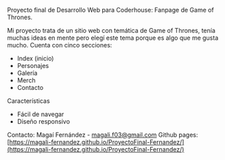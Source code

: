 Proyecto final de Desarrollo Web para Coderhouse: Fanpage de Game of Thrones.


Mi proyecto trata de un sitio web con temática de Game of Thrones, tenía muchas ideas en mente pero elegí este tema porque es algo que me gusta mucho. 
Cuenta con cinco secciones:


-  Index (inicio)
-  Personajes
-  Galería
-  Merch
-  Contacto


Características


-  Fácil de navegar
-  Diseño responsivo


Contacto: Magaí Fernández - magali.f03@gmail.com
Github pages: [https://magali-fernandez.github.io/ProyectoFinal-Fernandez/](https://magali-fernandez.github.io/ProyectoFinal-Fernandez/)
